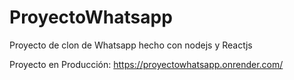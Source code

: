 # ProyectoWhatsapp
Proyecto de clon de Whatsapp hecho con nodejs y Reactjs

Proyecto en Producción: https://proyectowhatsapp.onrender.com/
